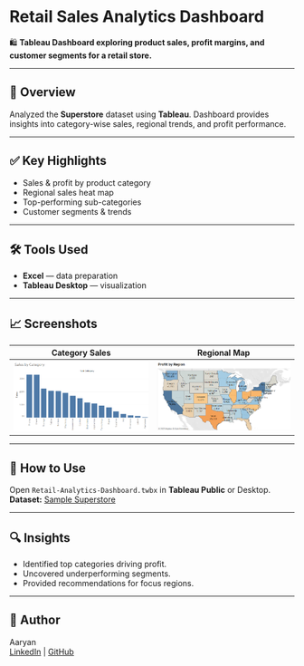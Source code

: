 # Retail Sales Analytics Dashboard

🛍️ **Tableau Dashboard exploring product sales, profit margins, and customer segments for a retail store.**

---

## 📌 Overview

Analyzed the **Superstore** dataset using **Tableau**. Dashboard provides insights into category-wise sales, regional trends, and profit performance.

---

## ✅ Key Highlights

- Sales & profit by product category  
- Regional sales heat map  
- Top-performing sub-categories  
- Customer segments & trends

---

## 🛠️ Tools Used

- **Excel** — data preparation  
- **Tableau Desktop** — visualization

---

## 📈 Screenshots

| Category Sales | Regional Map |
|---|---|
| ![Category](images/categpry_sales.png) | ![Region](images/region_map.png) |

---

## 📂 How to Use

Open `Retail-Analytics-Dashboard.twbx` in **Tableau Public** or Desktop.  
**Dataset:** [Sample Superstore](https://community.tableau.com/s/sample-superstore-data)

---

## 🔍 Insights

- Identified top categories driving profit.
- Uncovered underperforming segments.
- Provided recommendations for focus regions.

---

## 👤 Author

Aaryan  
[LinkedIn](https://linkedin.com/in/anarray) | [GitHub](https://github.com/An-Array)
